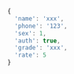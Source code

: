 ```javascript
{
  'name': 'xxx',
  'phone': '123',
  'sex': 1,
  'auth': true,
  'grade': 'xxx',
  'rate': 5
}
```
